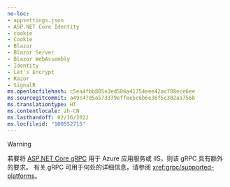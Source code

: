 ```yaml
---
no-loc:
- appsettings.json
- ASP.NET Core Identity
- cookie
- Cookie
- Blazor
- Blazor Server
- Blazor WebAssembly
- Identity
- Let's Encrypt
- Razor
- SignalR
ms.openlocfilehash: c5ea4fbb805e3ed586a41754eee42ac708ece6ee
ms.sourcegitcommit: a49c47d5a573379effee5c6b6e36f5c302aa756b
ms.translationtype: HT
ms.contentlocale: zh-CN
ms.lasthandoff: 02/16/2021
ms.locfileid: "100552715"
---
```

> [!WARNING]
> 若要将 [ASP.NET Core gRPC](xref:grpc/index) 用于 Azure 应用服务或 IIS，则该 gRPC 具有额外的要求。 有关 gRPC 可用于何处的详细信息，请参阅 <xref:grpc/supported-platforms>。
